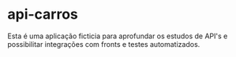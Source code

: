 # api-carros
Esta é uma aplicação ficticia para aprofundar os estudos de API's e possibilitar integrações com fronts e testes automatizados.
